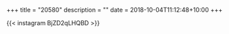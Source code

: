 +++
title       = "20580"
description = ""
date        = 2018-10-04T11:12:48+10:00
+++

{{< instagram BjZD2qLHQBD >}}